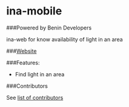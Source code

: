 # ina-mobile

###Powered by Benin Developers

ina-web for know availability of light in an area

###[Website](https://ina.benindevelopers.org)

###Features:
* Find light in an area

###Contributors

See [list of contributors](https://github.com/BeninDevelopers/ina-web/graphs/contributors) 

